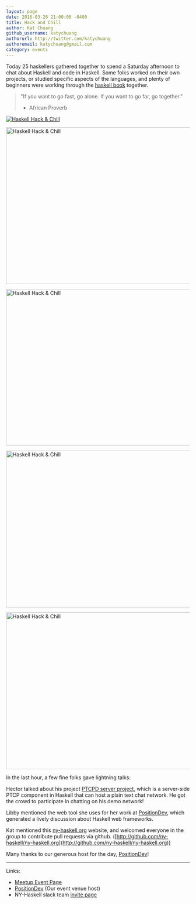 ```yaml
---
layout: page
date: 2016-03-26 21:00:00 -0400
title: Hack and Chill
author: Kat Chuang
github_username: katychuang
authorurl: http://twitter.com/katychuang
authoremail: katychuang@gmail.com
category: events
---
```


Today 25 haskellers gathered together to spend a Saturday afternoon to chat about Haskell and code in Haskell. Some folks worked on their own projects, or studied specific aspects of the languages, and plenty of beginners were working through the [haskell book](http://haskellbook.com/) together. 

<!--excerpt-->

> "If you want to go fast, go alone. If you want to go far, go together."
> - African Proverb

<a data-flickr-embed="true"  href="https://www.flickr.com/photos/katychuang/25959931032/in/datetaken-friend/" title="Haskell Hack &amp; Chill"><img src="https://farm2.staticflickr.com/1491/25959931032_d59482d47e_z.jpg" alt="Haskell Hack &amp; Chill"></a> 

<a data-flickr-embed="true" href="https://www.flickr.com/photos/katychuang/25779594840/in/datetaken-friend/" title="Haskell Hack &amp; Chill"><img src="https://farm2.staticflickr.com/1449/25779594840_6d7372e33c_z.jpg" width="640" height="428" alt="Haskell Hack &amp; Chill"></a> 

<a data-flickr-embed="true" href="https://www.flickr.com/photos/katychuang/25959930662/in/datetaken-friend/" title="Haskell Hack &amp; Chill"><img src="https://farm2.staticflickr.com/1640/25959930662_07ab15b975_z.jpg" width="640" height="427" alt="Haskell Hack &amp; Chill"></a><script async src="//embedr.flickr.com/assets/client-code.js" charset="utf-8"></script>

<a data-flickr-embed="true"  href="https://www.flickr.com/photos/katychuang/25456418593/in/datetaken-friend/" title="Haskell Hack &amp; Chill"><img src="https://farm2.staticflickr.com/1515/25456418593_cc52f970fe_z.jpg" width="640" height="428" alt="Haskell Hack &amp; Chill"></a><script async src="//embedr.flickr.com/assets/client-code.js" charset="utf-8"></script>

<a data-flickr-embed="true"  href="https://www.flickr.com/photos/katychuang/25992646261/in/datetaken-friend/" title="Haskell Hack &amp; Chill"><img src="https://farm2.staticflickr.com/1555/25992646261_476fb9a423_z.jpg" width="640" height="428" alt="Haskell Hack &amp; Chill"></a><script async src="//embedr.flickr.com/assets/client-code.js" charset="utf-8"></script>

In the last hour, a few fine folks gave lightning talks: 

Hector talked about his project [PTCPD server project](https://github.com/HectorAE/ptcpd), which is a server-side PTCP component in Haskell that can host a plain text chat network. He got the crowd to participate in chatting on his demo network!

Libby mentioned the web tool she uses for her work at [PositionDev](http://positiondev.com/), which generated a lively discussion about Haskell web frameworks.

Kat mentioned this [ny-haskell.org](http://ny-haskell.org) website, and welcomed everyone in the group to contribute pull requests via github. ([http://github.com/ny-haskell/ny-haskell.org](http://github.com/ny-haskell/ny-haskell.org))

Many thanks to our generous host for the day, [PositionDev](http://positiondev.com/)!

---

Links:

- [Meetup Event Page](http://www.meetup.com/NY-Haskell/events/229717583/)
- [PositionDev](http://positiondev.com/) (Our event venue host)
- NY-Haskell slack team [invite page](http://ny-haskell.org/slack)